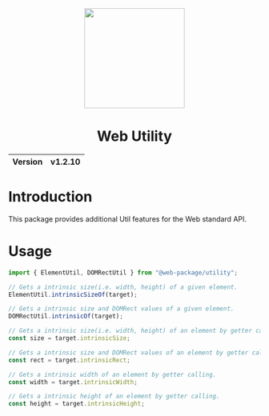 <div align="center">
    <img width="200px" src="https://github.com/user-attachments/assets/9fe86de5-61d7-4a89-ab9d-702ff1c0c901">
    <h1>Web Utility</h1>
    <table>
        <thead>
          <tr>
            <th>Version</th>
            <th>v1.2.10</th>
          </tr>
        </tbody>
    </table>
</div>

# Introduction
This package provides additional Util features for the Web standard API.

# Usage
```ts
import { ElementUtil, DOMRectUtil } from "@web-package/utility";

// Gets a intrinsic size(i.e. width, height) of a given element.
ElementUtil.intrinsicSizeOf(target);

// Gets a intrinsic size and DOMRect values of a given element.
DOMRectUtil.intrinsicOf(target);

// Gets a intrinsic size(i.e. width, height) of an element by getter calling.
const size = target.intrinsicSize;

// Gets a intrinsic size and DOMRect values of an element by getter calling.
const rect = target.intrinsicRect;

// Gets a intrinsic width of an element by getter calling.
const width = target.intrinsicWidth;

// Gets a intrinsic height of an element by getter calling.
const height = target.intrinsicHeight;
```

